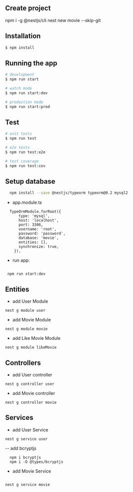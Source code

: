 ## Create project
   npm i -g @nestjs/cli
   nest new movie --skip-git
## Installation

```bash
$ npm install
```

## Running the app

```bash
# development
$ npm run start

# watch mode
$ npm run start:dev

# production mode
$ npm run start:prod
```

## Test

```bash
# unit tests
$ npm run test

# e2e tests
$ npm run test:e2e

# test coverage
$ npm run test:cov
```

## Setup database

```bash
  npm install --save @nestjs/typeorm typeorm@0.2 mysql2
```

- app.module.ts

```
  TypeOrmModule.forRoot({
      type: 'mysql',
      host: 'localhost',
      port: 3306,
      username: 'root',
      password: 'password',
      database: 'movie',
      entities: [],
      synchronize: true,
    }),
```

- run app: 

```

 npm run start:dev

```

## Entities

- add User Module


```
nest g module user

```

- add Movie Module

```
nest g module movie

```

- add Like Movie Module

```
nest g module likeMovie

```

## Controllers

- add User controller

```
nest g controller user

```


- add Movie controller

```
nest g controller movie

```

## Services

- add User Service

```
nest g service user

```

-- add bcryptjs

```
  npm i bcryptjs
  npm i -D @types/bcryptjs

```

- add Movie Service

```

nest g service movie
```
